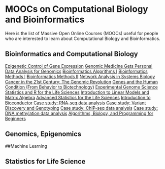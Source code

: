 # MOOCs on Computational Biology and Bioinformatics

Here is the list of Massive Open Online Courses (MOOCs) useful for people who are interested to learn about Computational Biology and Bioinformatics.

## Bioinformatics and Computational Biology
[Epigenetic Control of Gene Expression](https://www.coursera.org/course/epigenetics)
[Genomic Medicine Gets Personal](https://www.edx.org/course/georgetownx/georgetownx-medx202-01-genomic-medicine-837)
[Data Analysis for Genomics](https://www.edx.org/course/harvardx/harvardx-ph525x-data-analysis-genomics-1401)
[Bioinformatics Algorithms I](https://www.coursera.org/course/bioinformatics)
[Bioinformatics Methods I](https://www.coursera.org/course/bioinfomethods1)
[Bioinformatics Methods II](https://www.coursera.org/course/bioinfomethods2)
[Network Analysis in Systems Biology](https://www.coursera.org/course/netsysbio)
[Cancer in the 21st Century: The Genomic Revolution](https://www.futurelearn.com/courses/cancer-and-the-genomic-revolution)
[Genes and the Human Condition (From Behavior to Biotechnology)](https://www.coursera.org/course/genes)
[Experimental Genome Science](https://www.coursera.org/course/genomescience)
[Statistics and R for the Life Sciences](https://www.edx.org/course/statistics-r-life-sciences-harvardx-ph525-1x)
[Introduction to Linear Models and Matrix Algebra](https://www.edx.org/course/introduction-linear-models-matrix-harvardx-ph525-2x)
[Advanced Statistics for the Life Sciences](https://www.edx.org/course/advanced-statistics-life-sciences-harvardx-ph525-3x)
[Introduction to Bioconductor](https://www.edx.org/course/introduction-bioconductor-harvardx-ph525-4x)
[Case study: RNA-seq data analysis](https://www.edx.org/course/case-study-rna-seq-data-analysis-harvardx-ph525-5x)
[Case study: Variant Discovery and Genotyping](https://www.edx.org/course/case-study-variant-discovery-genotyping-harvardx-ph525-6x)
[Case study: ChIP-seq data analysis](https://www.edx.org/course/case-study-chip-seq-data-analysis-harvardx-ph525-7x)
[Case study: DNA methylation data analysis](https://www.edx.org/course/case-study-dna-methylation-data-analysis-harvardx-ph525-8x)
[Algorithms, Biology, and Programming for Beginners](https://www.coursera.org/course/algobioprogramming)


## Genomics, Epigenomics

##Machine Learning

## Statistics for Life Science


